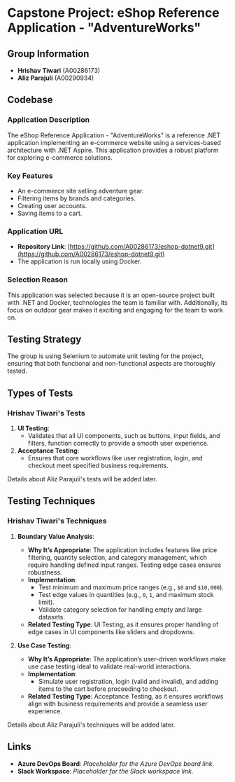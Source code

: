 # Capstone Project: eShop Reference Application - "AdventureWorks"

## Group Information
- **Hrishav Tiwari** (A00286173)
- **Aliz Parajuli** (A00290934)

## Codebase

### Application Description
The eShop Reference Application - "AdventureWorks" is a reference .NET application implementing an e-commerce website using a services-based architecture with .NET Aspire. This application provides a robust platform for exploring e-commerce solutions.

### Key Features
- An e-commerce site selling adventure gear.
- Filtering items by brands and categories.
- Creating user accounts.
- Saving items to a cart.

### Application URL
- **Repository Link**: [https://github.com/A00286173/eshop-dotnet9.git](https://github.com/A00286173/eshop-dotnet9.git)
- The application is run locally using Docker.

### Selection Reason
This application was selected because it is an open-source project built with .NET and Docker, technologies the team is familiar with. Additionally, its focus on outdoor gear makes it exciting and engaging for the team to work on.

## Testing Strategy
The group is using Selenium to automate unit testing for the project, ensuring that both functional and non-functional aspects are thoroughly tested.

## Types of Tests

### Hrishav Tiwari's Tests
1. **UI Testing**:
   - Validates that all UI components, such as buttons, input fields, and filters, function correctly to provide a smooth user experience.
2. **Acceptance Testing**:
   - Ensures that core workflows like user registration, login, and checkout meet specified business requirements.

Details about Aliz Parajuli's tests will be added later.

## Testing Techniques

### Hrishav Tiwari's Techniques

1. **Boundary Value Analysis**:
   - **Why It’s Appropriate**: The application includes features like price filtering, quantity selection, and category management, which require handling defined input ranges. Testing edge cases ensures robustness.
   - **Implementation**:
     - Test minimum and maximum price ranges (e.g., `$0` and `$10,000`).
     - Test edge values in quantities (e.g., `0`, `1`, and maximum stock limit).
     - Validate category selection for handling empty and large datasets.
   - **Related Testing Type**: UI Testing, as it ensures proper handling of edge cases in UI components like sliders and dropdowns.

2. **Use Case Testing**:
   - **Why It’s Appropriate**: The application’s user-driven workflows make use case testing ideal to validate real-world interactions.
   - **Implementation**:
     - Simulate user registration, login (valid and invalid), and adding items to the cart before proceeding to checkout.
   - **Related Testing Type**: Acceptance Testing, as it ensures workflows align with business requirements and provide a seamless user experience.

Details about Aliz Parajuli's techniques will be added later.

## Links
- **Azure DevOps Board**: *Placeholder for the Azure DevOps board link.*
- **Slack Workspace**: *Placeholder for the Slack workspace link.*
